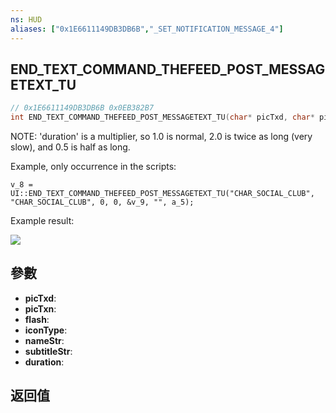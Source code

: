 ```yaml
---
ns: HUD
aliases: ["0x1E6611149DB3DB6B","_SET_NOTIFICATION_MESSAGE_4"]
---
```

## END_TEXT_COMMAND_THEFEED_POST_MESSAGETEXT_TU

```c
// 0x1E6611149DB3DB6B 0x0EB382B7
int END_TEXT_COMMAND_THEFEED_POST_MESSAGETEXT_TU(char* picTxd, char* picTxn, BOOL flash, int iconType, char* nameStr, char* subtitleStr, float duration);
```

NOTE: 'duration' is a multiplier, so 1.0 is normal, 2.0 is twice as long (very slow), and 0.5 is half as long.


Example, only occurrence in the scripts:

```
v_8 = UI::END_TEXT_COMMAND_THEFEED_POST_MESSAGETEXT_TU("CHAR_SOCIAL_CLUB", "CHAR_SOCIAL_CLUB", 0, 0, &v_9, "", a_5);
```

Example result:


![](https://i.imgur.com/YrN4Bcm.png)


## 參數
* **picTxd**: 
* **picTxn**: 
* **flash**: 
* **iconType**: 
* **nameStr**: 
* **subtitleStr**: 
* **duration**: 

## 返回值
